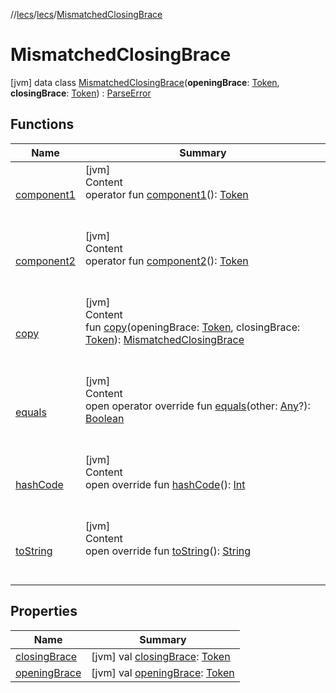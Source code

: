 //[lecs](../../index.md)/[lecs](../index.md)/[MismatchedClosingBrace](index.md)



# MismatchedClosingBrace  
 [jvm] data class [MismatchedClosingBrace](index.md)(**openingBrace**: [Token](../-token/index.md), **closingBrace**: [Token](../-token/index.md)) : [ParseError](../-parse-error/index.md)   


## Functions  
  
|  Name|  Summary| 
|---|---|
| <a name="lecs/MismatchedClosingBrace/component1/#/PointingToDeclaration/"></a>[component1](component1.md)| <a name="lecs/MismatchedClosingBrace/component1/#/PointingToDeclaration/"></a>[jvm]  <br>Content  <br>operator fun [component1](component1.md)(): [Token](../-token/index.md)  <br><br><br>
| <a name="lecs/MismatchedClosingBrace/component2/#/PointingToDeclaration/"></a>[component2](component2.md)| <a name="lecs/MismatchedClosingBrace/component2/#/PointingToDeclaration/"></a>[jvm]  <br>Content  <br>operator fun [component2](component2.md)(): [Token](../-token/index.md)  <br><br><br>
| <a name="lecs/MismatchedClosingBrace/copy/#lecs.Token#lecs.Token/PointingToDeclaration/"></a>[copy](copy.md)| <a name="lecs/MismatchedClosingBrace/copy/#lecs.Token#lecs.Token/PointingToDeclaration/"></a>[jvm]  <br>Content  <br>fun [copy](copy.md)(openingBrace: [Token](../-token/index.md), closingBrace: [Token](../-token/index.md)): [MismatchedClosingBrace](index.md)  <br><br><br>
| <a name="kotlin/Any/equals/#kotlin.Any?/PointingToDeclaration/"></a>[equals](../-token/index.md#%5Bkotlin%2FAny%2Fequals%2F%23kotlin.Any%3F%2FPointingToDeclaration%2F%5D%2FFunctions%2F-1033547195)| <a name="kotlin/Any/equals/#kotlin.Any?/PointingToDeclaration/"></a>[jvm]  <br>Content  <br>open operator override fun [equals](../-token/index.md#%5Bkotlin%2FAny%2Fequals%2F%23kotlin.Any%3F%2FPointingToDeclaration%2F%5D%2FFunctions%2F-1033547195)(other: [Any](https://kotlinlang.org/api/latest/jvm/stdlib/kotlin/-any/index.html)?): [Boolean](https://kotlinlang.org/api/latest/jvm/stdlib/kotlin/-boolean/index.html)  <br><br><br>
| <a name="kotlin/Any/hashCode/#/PointingToDeclaration/"></a>[hashCode](../-token/index.md#%5Bkotlin%2FAny%2FhashCode%2F%23%2FPointingToDeclaration%2F%5D%2FFunctions%2F-1033547195)| <a name="kotlin/Any/hashCode/#/PointingToDeclaration/"></a>[jvm]  <br>Content  <br>open override fun [hashCode](../-token/index.md#%5Bkotlin%2FAny%2FhashCode%2F%23%2FPointingToDeclaration%2F%5D%2FFunctions%2F-1033547195)(): [Int](https://kotlinlang.org/api/latest/jvm/stdlib/kotlin/-int/index.html)  <br><br><br>
| <a name="kotlin/Any/toString/#/PointingToDeclaration/"></a>[toString](../-token/index.md#%5Bkotlin%2FAny%2FtoString%2F%23%2FPointingToDeclaration%2F%5D%2FFunctions%2F-1033547195)| <a name="kotlin/Any/toString/#/PointingToDeclaration/"></a>[jvm]  <br>Content  <br>open override fun [toString](../-token/index.md#%5Bkotlin%2FAny%2FtoString%2F%23%2FPointingToDeclaration%2F%5D%2FFunctions%2F-1033547195)(): [String](https://kotlinlang.org/api/latest/jvm/stdlib/kotlin/-string/index.html)  <br><br><br>


## Properties  
  
|  Name|  Summary| 
|---|---|
| <a name="lecs/MismatchedClosingBrace/closingBrace/#/PointingToDeclaration/"></a>[closingBrace](closing-brace.md)| <a name="lecs/MismatchedClosingBrace/closingBrace/#/PointingToDeclaration/"></a> [jvm] val [closingBrace](closing-brace.md): [Token](../-token/index.md)   <br>
| <a name="lecs/MismatchedClosingBrace/openingBrace/#/PointingToDeclaration/"></a>[openingBrace](opening-brace.md)| <a name="lecs/MismatchedClosingBrace/openingBrace/#/PointingToDeclaration/"></a> [jvm] val [openingBrace](opening-brace.md): [Token](../-token/index.md)   <br>

